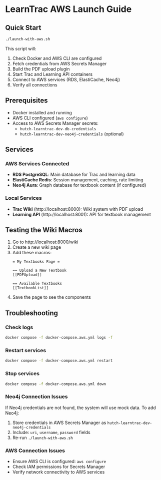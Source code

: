 # LearnTrac AWS Launch Guide

## Quick Start

```bash
./launch-with-aws.sh
```

This script will:
1. Check Docker and AWS CLI are configured
2. Fetch credentials from AWS Secrets Manager
3. Build the PDF upload plugin
4. Start Trac and Learning API containers
5. Connect to AWS services (RDS, ElastiCache, Neo4j)
6. Verify all connections

## Prerequisites

- Docker installed and running
- AWS CLI configured (`aws configure`)
- Access to AWS Secrets Manager secrets:
  - `hutch-learntrac-dev-db-credentials`
  - `hutch-learntrac-dev-neo4j-credentials` (optional)

## Services

### AWS Services Connected
- **RDS PostgreSQL**: Main database for Trac and learning data
- **ElastiCache Redis**: Session management, caching, rate limiting
- **Neo4j Aura**: Graph database for textbook content (if configured)

### Local Services
- **Trac Wiki** (http://localhost:8000): Wiki system with PDF upload
- **Learning API** (http://localhost:8001): API for textbook management

## Testing the Wiki Macros

1. Go to http://localhost:8000/wiki
2. Create a new wiki page
3. Add these macros:
   ```
   = My Textbooks Page =
   
   == Upload a New Textbook
   [[PDFUpload]]
   
   == Available Textbooks
   [[TextbookList]]
   ```
4. Save the page to see the components

## Troubleshooting

### Check logs
```bash
docker compose -f docker-compose.aws.yml logs -f
```

### Restart services
```bash
docker compose -f docker-compose.aws.yml restart
```

### Stop services
```bash
docker compose -f docker-compose.aws.yml down
```

### Neo4j Connection Issues
If Neo4j credentials are not found, the system will use mock data. To add Neo4j:
1. Store credentials in AWS Secrets Manager as `hutch-learntrac-dev-neo4j-credentials`
2. Include: `uri`, `username`, `password` fields
3. Re-run `./launch-with-aws.sh`

### AWS Connection Issues
- Ensure AWS CLI is configured: `aws configure`
- Check IAM permissions for Secrets Manager
- Verify network connectivity to AWS services